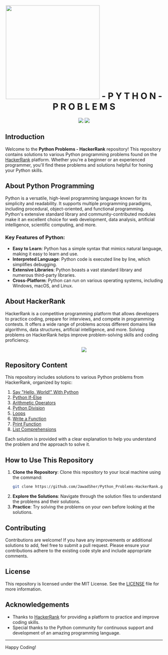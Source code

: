 <h1 align='center'>
    <img width='300px' src='https://www.hackerrank.com/wp-content/uploads/2018/08/hackerrank_logo.png'>
    - P Y T H O N - P R O B L E M S
</h1>

<p align="center">
    <img src="https://img.shields.io/github/last-commit/JawadSher/Python_Problems-HackerRank?style=flat-square">
    <img src="https://img.shields.io/github/languages/count/JawadSher/Python_Problems-HackerRank?style=flat-square">
</p>

## Introduction
Welcome to the **Python Problems - HackerRank** repository! This repository contains solutions to various Python programming problems found on the [HackerRank](https://www.hackerrank.com/) platform. Whether you're a beginner or an experienced programmer, you'll find these problems and solutions helpful for honing your Python skills.

## About Python Programming
Python is a versatile, high-level programming language known for its simplicity and readability. It supports multiple programming paradigms, including procedural, object-oriented, and functional programming. Python's extensive standard library and community-contributed modules make it an excellent choice for web development, data analysis, artificial intelligence, scientific computing, and more.

### Key Features of Python:
- **Easy to Learn**: Python has a simple syntax that mimics natural language, making it easy to learn and use.
- **Interpreted Language**: Python code is executed line by line, which simplifies debugging.
- **Extensive Libraries**: Python boasts a vast standard library and numerous third-party libraries.
- **Cross-Platform**: Python can run on various operating systems, including Windows, macOS, and Linux.

## About HackerRank
HackerRank is a competitive programming platform that allows developers to practice coding, prepare for interviews, and compete in programming contests. It offers a wide range of problems across different domains like algorithms, data structures, artificial intelligence, and more. Solving problems on HackerRank helps improve problem-solving skills and coding proficiency.
<p align='center'><img src='https://cdn.dribbble.com/users/1771471/screenshots/14108349/media/0d446f06dbc6f204fdcb138902df65c9.gif'></p>

## Repository Content
This repository includes solutions to various Python problems from HackerRank, organized by topic:

1. [Say "Hello, World!" With Python](https://github.com/JawadSher/Python_Problems-HackerRank/tree/main/1%20-%20Say%20%22Hello%2C%20World%21%22%20With%20Python)
2. [Python If-Else](https://github.com/JawadSher/Python_Problems-HackerRank/tree/main/2%20-%20Python%20If-Else)
3. [Arithmetic Operators](https://github.com/JawadSher/Python_Problems-HackerRank/tree/main/3%20-%20Arithmetic%20Operators)
4. [Python Division](https://github.com/JawadSher/Python_Problems-HackerRank/tree/main/4%20-%20Python%20Division)
5. [Loops](https://github.com/JawadSher/Python_Problems-HackerRank/tree/main/5%20-%20Loops)
6. [Write a Function](https://github.com/JawadSher/Python_Problems-HackerRank/tree/main/6%20-%20Write%20a%20Function)
7. [Print Function](https://github.com/JawadSher/Python_Problems-HackerRank/tree/main/7%20-%20Print%20Function)
8. [List Comprehensions](https://github.com/JawadSher/Python_Problems-HackerRank/tree/main/8%20-%20List%20Comprehensions)


Each solution is provided with a clear explanation to help you understand the problem and the approach to solve it.

## How to Use This Repository
1. **Clone the Repository**: Clone this repository to your local machine using the command:
    ```sh
    git clone https://github.com/JawadSher/Python_Problems-HackerRank.git
    ```
2. **Explore the Solutions**: Navigate through the solution files to understand the problems and their solutions.
3. **Practice**: Try solving the problems on your own before looking at the solutions.

## Contributing
Contributions are welcome! If you have any improvements or additional solutions to add, feel free to submit a pull request. Please ensure your contributions adhere to the existing code style and include appropriate comments.

## License
This repository is licensed under the MIT License. See the [LICENSE](LICENSE) file for more information.

## Acknowledgements
- Thanks to [HackerRank](https://www.hackerrank.com/) for providing a platform to practice and improve coding skills.
- Special thanks to the Python community for continuous support and development of an amazing programming language.

---

Happy Coding!


